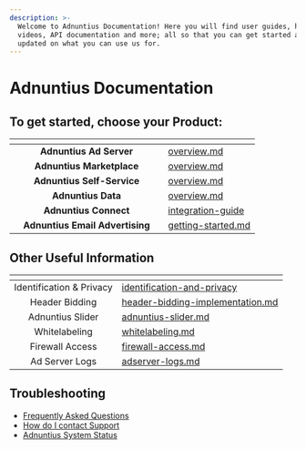 ```yaml
---
description: >-
  Welcome to Adnuntius Documentation! Here you will find user guides, how-to
  videos, API documentation and more; all so that you can get started and stay
  updated on what you can use us for.
---
```


# Adnuntius Documentation

## To get started, choose your Product:

<table data-view="cards"><thead><tr><th></th><th align="center"></th><th></th><th data-hidden data-card-target data-type="content-ref"></th></tr></thead><tbody><tr><td></td><td align="center"><strong>Adnuntius Ad Server</strong></td><td></td><td><a href="adnuntius-advertising/overview.md">overview.md</a></td></tr><tr><td></td><td align="center"><strong>Adnuntius Marketplace</strong></td><td></td><td><a href="adnuntius-marketplace/overview.md">overview.md</a></td></tr><tr><td></td><td align="center"><strong>Adnuntius Self-Service</strong></td><td></td><td><a href="adnuntius-self-service/overview.md">overview.md</a></td></tr><tr><td></td><td align="center"><strong>Adnuntius Data</strong></td><td></td><td><a href="adnuntius-data/overview.md">overview.md</a></td></tr><tr><td></td><td align="center"><strong>Adnuntius Connect</strong></td><td></td><td><a href="adnuntius-connect/integration-guide/">integration-guide</a></td></tr><tr><td></td><td align="center"><strong>Adnuntius Email Advertising</strong></td><td></td><td><a href="adnuntius-email-advertising/getting-started.md">getting-started.md</a></td></tr></tbody></table>

## Other Useful Information

<table data-view="cards"><thead><tr><th align="center"></th><th data-hidden data-card-target data-type="content-ref"></th></tr></thead><tbody><tr><td align="center">Identification &#x26; Privacy</td><td><a href="other-useful-information/identification-and-privacy/">identification-and-privacy</a></td></tr><tr><td align="center">Header Bidding</td><td><a href="other-useful-information/header-bidding-implementation.md">header-bidding-implementation.md</a></td></tr><tr><td align="center">Adnuntius Slider</td><td><a href="other-useful-information/adnuntius-slider.md">adnuntius-slider.md</a></td></tr><tr><td align="center">Whitelabeling</td><td><a href="other-useful-information/whitelabeling.md">whitelabeling.md</a></td></tr><tr><td align="center">Firewall Access</td><td><a href="other-useful-information/firewall-access.md">firewall-access.md</a></td></tr><tr><td align="center">Ad Server Logs</td><td><a href="other-useful-information/adserver-logs.md">adserver-logs.md</a></td></tr></tbody></table>

## Troubleshooting

* [Frequently Asked Questions](other-useful-information/faq.md)
* [How do I contact Support](troubleshooting/how-do-i-contact-support.md)
* [Adnuntius System Status](https://status.adnuntius.com)
